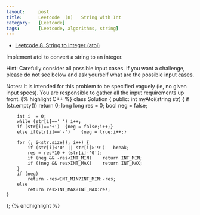 ```yaml
---
layout:     post
title:      Leetcode  (8)	String with Int
category:   [Leetcode] 
tags:		[Leetcode, algorithms, string]
---
```


* [Leetcode 8. String to Integer (atoi)](https://leetcode.com/problems/string-to-integer-atoi/)

Implement atoi to convert a string to an integer.

Hint: Carefully consider all possible input cases. If you want a challenge, please do not see below and ask yourself what are the possible input cases.

Notes: It is intended for this problem to be specified vaguely (ie, no given input specs). You are responsible to gather all the input requirements up front.
{% highlight C++ %}
class Solution {
public:
    int myAtoi(string str) {
        if (str.empty())    return 0;
        long long res = 0;
        bool neg = false;
        
        int i  = 0;
        while (str[i]==' ') i++;
        if (str[i]=='+')  {neg = false;i++;}
        else if(str[i]=='-')    {neg = true;i++;}
        
        for (; i<str.size(); i++) {
            if (str[i]<'0' || str[i]>'9')   break;
            res = res*10 + (str[i]-'0');
            if (neg && -res<INT_MIN)    return INT_MIN;
            if (!neg && res>INT_MAX)    return INT_MAX;
        }
        if (neg)
            return -res<INT_MIN?INT_MIN:-res;
        else
            return res>INT_MAX?INT_MAX:res;
    }
};
{% endhighlight %}